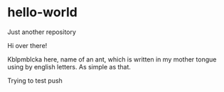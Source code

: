 # hello-world
Just another repository

Hi over there!

Kblpmblcka here, name of an ant, which is written in my mother tongue using by english letters. 
As simple as that.

Trying to test push
